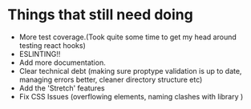 # Things that still need doing

 - More test coverage.(Took quite some time to get my head around testing react hooks)
 - ESLINTING!! 
 - Add more documentation.
 - Clear technical debt (making sure proptype validation is up to date, managing errors better, cleaner directory structure etc)
 - Add the 'Stretch' features
 - Fix CSS Issues (overflowing elements, naming clashes with library )

 